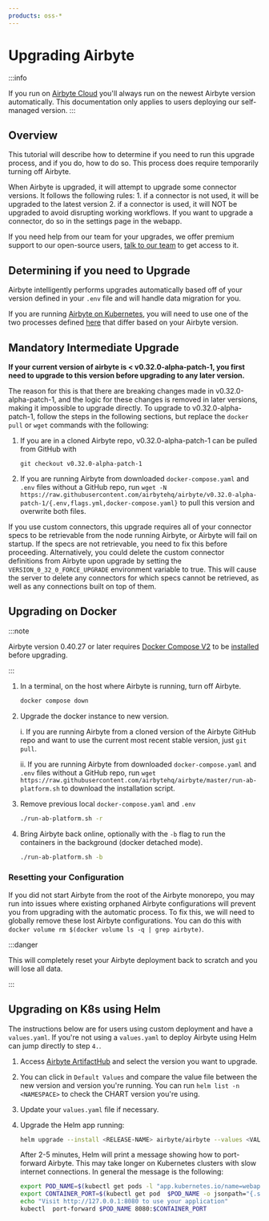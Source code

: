 ```yaml
---
products: oss-*
---
```


# Upgrading Airbyte

:::info

If you run on [Airbyte Cloud](https://cloud.airbyte.com/signup) you'll always run on the newest
Airbyte version automatically. This documentation only applies to users deploying our self-managed
version. :::

## Overview

This tutorial will describe how to determine if you need to run this upgrade process, and if you do,
how to do so. This process does require temporarily turning off Airbyte.

When Airbyte is upgraded, it will attempt to upgrade some connector versions. It follows the
following rules: 1. if a connector is not used, it will be upgraded to the latest version 2. if a
connector is used, it will NOT be upgraded to avoid disrupting working workflows. If you want to
upgrade a connector, do so in the settings page in the webapp.

If you need help from our team for your upgrades, we offer premium support to our open-source users,
[talk to our team](https://airbyte.com/talk-to-sales-premium-support) to get access to it.

## Determining if you need to Upgrade

Airbyte intelligently performs upgrades automatically based off of your version defined in your
`.env` file and will handle data migration for you.

If you are running [Airbyte on Kubernetes](../deploying-airbyte/on-kubernetes-via-helm.md), you will
need to use one of the two processes defined [here](#upgrading-on-k8s-0270-alpha-and-above) that
differ based on your Airbyte version.

## Mandatory Intermediate Upgrade

**If your current version of airbyte is < v0.32.0-alpha-patch-1, you first need to upgrade to this
version before upgrading to any later version.**

The reason for this is that there are breaking changes made in v0.32.0-alpha-patch-1, and the logic
for these changes is removed in later versions, making it impossible to upgrade directly. To upgrade
to v0.32.0-alpha-patch-1, follow the steps in the following sections, but replace the `docker pull`
or `wget` commands with the following:

1. If you are in a cloned Airbyte repo, v0.32.0-alpha-patch-1 can be pulled from GitHub with

   ```
   git checkout v0.32.0-alpha-patch-1
   ```

2. If you are running Airbyte from downloaded `docker-compose.yaml` and `.env` files without a
   GitHub repo, run
   `wget -N https://raw.githubusercontent.com/airbytehq/airbyte/v0.32.0-alpha-patch-1/{.env,flags.yml,docker-compose.yaml}`
   to pull this version and overwrite both files.

If you use custom connectors, this upgrade requires all of your connector specs to be retrievable
from the node running Airbyte, or Airbyte will fail on startup. If the specs are not retrievable,
you need to fix this before proceeding. Alternatively, you could delete the custom connector
definitions from Airbyte upon upgrade by setting the `VERSION_0_32_0_FORCE_UPGRADE` environment
variable to true. This will cause the server to delete any connectors for which specs cannot be
retrieved, as well as any connections built on top of them.

## Upgrading on Docker

:::note

Airbyte version 0.40.27 or later requires
[Docker Compose V2](https://docs.docker.com/compose/compose-v2/) to be
[installed](https://docs.docker.com/compose/install/) before upgrading.

:::

1. In a terminal, on the host where Airbyte is running, turn off Airbyte.

   ```bash
   docker compose down
   ```

2. Upgrade the docker instance to new version.

   i. If you are running Airbyte from a cloned version of the Airbyte GitHub repo and want to use
   the current most recent stable version, just `git pull`.

   ii. If you are running Airbyte from downloaded `docker-compose.yaml` and `.env` files without a
   GitHub repo, run
   `wget https://raw.githubusercontent.com/airbytehq/airbyte/master/run-ab-platform.sh` to download
   the installation script.

3. Remove previous local `docker-compose.yaml` and `.env`

   ```bash
   ./run-ab-platform.sh -r
   ```

4. Bring Airbyte back online, optionally with the `-b` flag to run the containers in the background
   (docker detached mode).

   ```bash
   ./run-ab-platform.sh -b
   ```

### Resetting your Configuration

If you did not start Airbyte from the root of the Airbyte monorepo, you may run into issues where
existing orphaned Airbyte configurations will prevent you from upgrading with the automatic process.
To fix this, we will need to globally remove these lost Airbyte configurations. You can do this with
`docker volume rm $(docker volume ls -q | grep airbyte)`.

:::danger

This will completely reset your Airbyte deployment back to scratch and you will lose all data.

:::

## Upgrading on K8s using Helm

The instructions below are for users using custom deployment and have a `values.yaml`. If you're not
using a `values.yaml` to deploy Airbyte using Helm can jump directly to step `4.`.

1. Access [Airbyte ArtifactHub](https://artifacthub.io/packages/helm/airbyte/airbyte) and select the
   version you want to upgrade.
2. You can click in `Default Values` and compare the value file between the new version and version
   you're running. You can run `helm list -n <NAMESPACE>` to check the CHART version you're using.
3. Update your `values.yaml` file if necessary.
4. Upgrade the Helm app running:

   ```bash
   helm upgrade --install <RELEASE-NAME> airbyte/airbyte --values <VALUE.YAML> --version <HELM-APP-VERSION>
   ```

   After 2-5 minutes, Helm will print a message showing how to port-forward Airbyte. This may take
   longer on Kubernetes clusters with slow internet connections. In general the message is the
   following:

   ```bash
   export POD_NAME=$(kubectl get pods -l "app.kubernetes.io/name=webapp" -o jsonpath="{.items[0].metadata.name}")
   export CONTAINER_PORT=$(kubectl get pod  $POD_NAME -o jsonpath="{.spec.containers[0].ports[0].containerPort}")
   echo "Visit http://127.0.0.1:8080 to use your application"
   kubectl  port-forward $POD_NAME 8080:$CONTAINER_PORT
   ```

```

```
